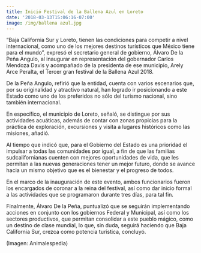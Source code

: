 ```yaml
---
title: Inició Festival de la Ballena Azul en Loreto
date: '2018-03-13T15:06:16-07:00'
image: /img/ballena azul.jpg
---
```

“Baja California Sur y Loreto, tienen las condiciones para competir a nivel internacional, como uno de los mejores destinos turísticos que México tiene para el mundo”, expresó el secretario general de gobierno, Álvaro De la Peña Angulo, al inaugurar en representación del gobernador Carlos Mendoza Davis y acompañado de la presidenta de ese municipio, Arely Arce Peralta, el Tercer gran festival de la Ballena Azul 2018.

De la Peña Angulo, refirió que la entidad, cuenta con varios escenarios que, por su originalidad y atractivo natural, han logrado ir posicionando a este Estado como uno delos preferidos no sólo del turismo nacional, sino también internacional.

En específico, el municipio de Loreto, señaló, se distingue por sus actividades acuáticas, además de contar con zonas propicias para la práctica de exploración, excursiones y visita a lugares históricos como las misiones, añadió.

Al tiempo que indicó que, para el Gobierno del Estado es una prioridad el impulsar a todas las comunidades por igual, a fin de que las familias sudcalifornianas cuenten con mejores oportunidades de vida, que les permitan a las nuevas generaciones tener un mejor futuro, donde se avance hacia un mismo objetivo que es el bienestar y el progreso de todos.

En el marco de la inauguración de este evento, ambos funcionarios fueron los encargados de coronar a la reina del festival, así como dar inicio formal a las actividades que se programaron durante tres días, para tal fin.

Finalmente, Álvaro De la Peña, puntualizó que se seguirán implementando acciones en conjunto con los gobiernos Federal y Municipal, así como los sectores productivos, que permitan consolidar a este pueblo mágico, como un destino de clase mundial, lo que, sin duda, seguirá haciendo que Baja California Sur, crezca como potencia turística, concluyó.

(Imagen: Animalespedia)
